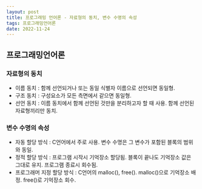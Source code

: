 ```yaml
---
layout: post
title: 프로그래밍 언어론 - 자료형의 동치, 변수 수명의 속성
tags: 프로그래밍언어론
date: 2022-11-24
---
```

## 프로그래밍언어론
### 자료형의 동치
- 이름 동치 : 함께 선언되거나 또는 동일 식별자 이름으로 선언되면 동일형.
- 구조 동치 : 구성요소가 모든 측면에서 같으면 동일형.
- 선언 동치 : 이름 동치에서 함께 선언된 것만을 분리하고자 할 때 사용. 함께 선언된 자료형끼리만 동치.

### 변수 수명의 속성
- 자동 할당 방식 : C언어에서 주로 사용. 변수 수명은 그 변수가 포함된 블록의 범위와 동일.
- 정적 할당 방식 : 프로그램 시작시 기억장소 할당됨. 블록이 끝나도 기억장소 값은 그대로 유지. 프로그램 종료시 회수됨.
- 프로그래머 지정 할당 방식 : C언어의 malloc(), free(). malloc()으로 기억장소 배정. free()로 기억장소 회수. 
